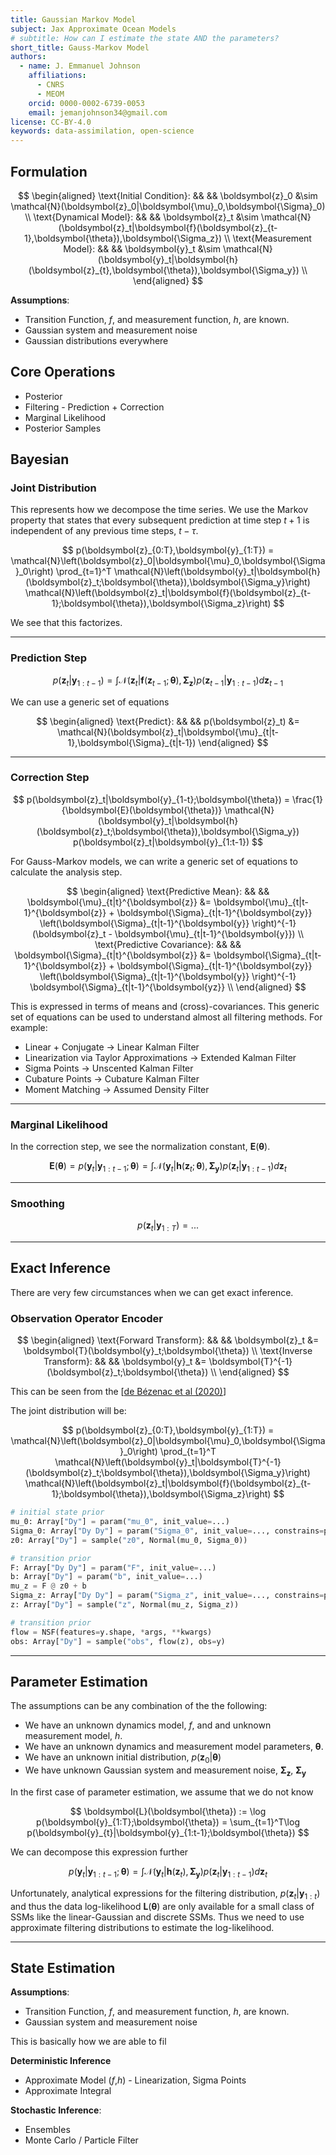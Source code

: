 ```yaml
---
title: Gaussian Markov Model
subject: Jax Approximate Ocean Models
# subtitle: How can I estimate the state AND the parameters?
short_title: Gauss-Markov Model
authors:
  - name: J. Emmanuel Johnson
    affiliations:
      - CNRS
      - MEOM
    orcid: 0000-0002-6739-0053
    email: jemanjohnson34@gmail.com
license: CC-BY-4.0
keywords: data-assimilation, open-science
---
```



## Formulation

$$
\begin{aligned}
\text{Initial Condition}: && &&
\boldsymbol{z}_0 &\sim 
\mathcal{N}(\boldsymbol{z}_0|\boldsymbol{\mu}_0,\boldsymbol{\Sigma}_0) \\
\text{Dynamical Model}: && &&
\boldsymbol{z}_t &\sim  
\mathcal{N}(\boldsymbol{z}_t|\boldsymbol{f}(\boldsymbol{z}_{t-1},\boldsymbol{\theta}),\boldsymbol{\Sigma_z}) \\
\text{Measurement Model}: && &&
\boldsymbol{y}_t &\sim 
\mathcal{N}(\boldsymbol{y}_t|\boldsymbol{h}(\boldsymbol{z}_{t},\boldsymbol{\theta}),\boldsymbol{\Sigma_y}) \\
\end{aligned}
$$


**Assumptions**:
* Transition Function, $f$, and measurement function, $h$, are known.
* Gaussian system and measurement noise
* Gaussian distributions everywhere

## Core Operations

* Posterior
* Filtering - Prediction + Correction
* Marginal Likelihood
* Posterior Samples


## Bayesian


### Joint Distribution

This represents how we decompose the time series.
We use the Markov property that states that every subsequent prediction at time step $t+1$ is independent of any previous time steps, $t-\tau$.

$$
p(\boldsymbol{z}_{0:T},\boldsymbol{y}_{1:T}) = 
\mathcal{N}\left(\boldsymbol{z}_0|\boldsymbol{\mu}_0,\boldsymbol{\Sigma}_0\right)
\prod_{t=1}^T
\mathcal{N}\left(\boldsymbol{y}_t|\boldsymbol{h}(\boldsymbol{z}_t;\boldsymbol{\theta}),\boldsymbol{\Sigma_y}\right)
\mathcal{N}\left(\boldsymbol{z}_t|\boldsymbol{f}(\boldsymbol{z}_{t-1};\boldsymbol{\theta}),\boldsymbol{\Sigma_z}\right)
$$

We see that this factorizes.

***
### Prediction Step

$$
p(\boldsymbol{z}_t|\boldsymbol{y}_{1:t-1}) = 
\int\mathcal{N}(\boldsymbol{z}_t|\boldsymbol{f}(\boldsymbol{z}_{t-1};\boldsymbol{\theta}),\boldsymbol{\Sigma_z})
p(\boldsymbol{z}_{t-1}|\boldsymbol{y}_{1:t-1})d\boldsymbol{z}_{t-1}
$$

We can use a generic set of equations

$$
\begin{aligned}
\text{Predict}: && &&
p(\boldsymbol{z}_t) &= 
\mathcal{N}(\boldsymbol{z}_t|\boldsymbol{\mu}_{t|t-1},\boldsymbol{\Sigma}_{t|t-1})
\end{aligned}
$$

***
### Correction Step

$$
p(\boldsymbol{z}_t|\boldsymbol{y}_{1-t};\boldsymbol{\theta}) = 
\frac{1}{\boldsymbol{E}(\boldsymbol{\theta})}
\mathcal{N}(\boldsymbol{y}_t|\boldsymbol{h}(\boldsymbol{z}_t;\boldsymbol{\theta}),\boldsymbol{\Sigma_y})
p(\boldsymbol{z}_t|\boldsymbol{y}_{1:t-1})
$$

For Gauss-Markov models, we can write a generic set of equations to calculate the analysis step.

$$
\begin{aligned}
\text{Predictive Mean}: && &&
\boldsymbol{\mu}_{t|t}^{\boldsymbol{z}} &= 
\boldsymbol{\mu}_{t|t-1}^{\boldsymbol{z}} + 
\boldsymbol{\Sigma}_{t|t-1}^{\boldsymbol{zy}} 
\left(\boldsymbol{\Sigma}_{t|t-1}^{\boldsymbol{y}}  \right)^{-1}
(\boldsymbol{z}_t - \boldsymbol{\mu}_{t|t-1}^{\boldsymbol{y}}) \\
\text{Predictive Covariance}: && &&
\boldsymbol{\Sigma}_{t|t}^{\boldsymbol{z}} &= 
\boldsymbol{\Sigma}_{t|t-1}^{\boldsymbol{z}} + 
\boldsymbol{\Sigma}_{t|t-1}^{\boldsymbol{zy}} 
\left(\boldsymbol{\Sigma}_{t|t-1}^{\boldsymbol{y}}  \right)^{-1}
\boldsymbol{\Sigma}_{t|t-1}^{\boldsymbol{yz}} \\
\end{aligned}
$$

This is expressed in terms of means and (cross)-covariances.
This generic set of equations can be used to understand almost all filtering methods.
For example:
* Linear + Conjugate -> Linear Kalman Filter
* Linearization via Taylor Approximations -> Extended Kalman Filter
* Sigma Points -> Unscented Kalman Filter
* Cubature Points -> Cubature Kalman Filter
* Moment Matching -> Assumed Density Filter

***
### Marginal Likelihood

In the correction step, we see the normalization constant, $\boldsymbol{E}(\boldsymbol{\theta})$.

$$
\boldsymbol{E}(\boldsymbol{\theta}) = 
p(\boldsymbol{y}_{t}|\boldsymbol{y}_{1:t-1};\boldsymbol{\theta}) = 
\int \mathcal{N}(\boldsymbol{y}_t|\boldsymbol{h}(\boldsymbol{z}_t;\boldsymbol{\theta}),\boldsymbol{\Sigma_y})
p(\boldsymbol{z}_t|\boldsymbol{y}_{1:t-1})d\boldsymbol{z}_t
$$


***
### Smoothing

$$
p(\boldsymbol{z}_t|\boldsymbol{y}_{1:T}) = ...
$$

***
## Exact Inference

There are very few circumstances when we can get exact inference.

### **Observation Operator Encoder**
$$
\begin{aligned}
\text{Forward Transform}: && &&
\boldsymbol{z}_t &= \boldsymbol{T}(\boldsymbol{y}_t;\boldsymbol{\theta}) \\
\text{Inverse Transform}: && &&
\boldsymbol{y}_t &= \boldsymbol{T}^{-1}(\boldsymbol{z}_t;\boldsymbol{\theta}) \\
\end{aligned}
$$

This can be seen from the [[de Bézenac et al (2020)](https://proceedings.neurips.cc/paper/2020/hash/1f47cef5e38c952f94c5d61726027439-Abstract.html)]

The joint distribution will be:

$$
p(\boldsymbol{z}_{0:T},\boldsymbol{y}_{1:T}) = 
\mathcal{N}\left(\boldsymbol{z}_0|\boldsymbol{\mu}_0,\boldsymbol{\Sigma}_0\right)
\prod_{t=1}^T
\mathcal{N}\left(\boldsymbol{y}_t|\boldsymbol{T}^{-1}(\boldsymbol{z}_t;\boldsymbol{\theta}),\boldsymbol{\Sigma_y}\right)
\mathcal{N}\left(\boldsymbol{z}_t|\boldsymbol{f}(\boldsymbol{z}_{t-1};\boldsymbol{\theta}),\boldsymbol{\Sigma_z}\right)
$$

```python
# initial state prior
mu_0: Array["Dy"] = param("mu_0", init_value=...)
Sigma_0: Array["Dy Dy"] = param("Sigma_0", init_value=..., constrains=positive)
z0: Array["Dy"] = sample("z0", Normal(mu_0, Sigma_0))

# transition prior
F: Array["Dy Dy"] = param("F", init_value=...)
b: Array["Dy"] = param("b", init_value=...)
mu_z = F @ z0 + b
Sigma_z: Array["Dy Dy"] = param("Sigma_z", init_value=..., constrains=positive)
z: Array["Dy"] = sample("z", Normal(mu_z, Sigma_z))

# transition prior
flow = NSF(features=y.shape, *args, **kwargs)
obs: Array["Dy"] = sample("obs", flow(z), obs=y)
```




***
## Parameter Estimation



The assumptions can be any combination of the the following:
* We have an unknown dynamics model, $f$, and and unknown measurement model, $h$.
* We have an unknown dynamics and measurement model parameters, $\boldsymbol{\theta}$.
* We have an unknown initial distribution, $p(\boldsymbol{z}_0|\boldsymbol{\theta})$
* We have unknown Gaussian system and measurement noise, $\boldsymbol{\Sigma_z}$, $\boldsymbol{\Sigma_y}$

In the first case of parameter estimation, we assume that we do not know

$$
\boldsymbol{L}(\boldsymbol{\theta}) :=
\log p(\boldsymbol{y}_{1:T};\boldsymbol{\theta}) = 
\sum_{t=1}^T\log p(\boldsymbol{y}_{t}|\boldsymbol{y}_{1:t-1};\boldsymbol{\theta})
$$

We can decompose this expression further

$$
p(\boldsymbol{y}_{t}|\boldsymbol{y}_{1:t-1};\boldsymbol{\theta}) = 
\int \mathcal{N}(\boldsymbol{y}_t|\boldsymbol{h}(\boldsymbol{z}_t),\boldsymbol{\Sigma_y})
p(\boldsymbol{z}_t|\boldsymbol{y}_{1:t-1})d\boldsymbol{z}_t
$$

Unfortunately, analytical expressions for the filtering distribution, $p(\boldsymbol{z}_t|\boldsymbol{y}_{1:t})$ and thus the data log-likelihood $\boldsymbol{L}(\boldsymbol{\theta})$ are only available for a small class of SSMs like the linear-Gaussian and discrete SSMs.
Thus we need to use approximate filtering distributions to estimate the log-likelihood.



***
## State Estimation

**Assumptions**:
* Transition Function, $f$, and measurement function, $h$, are known.
* Gaussian system and measurement noise


This is basically how we are able to fil

**Deterministic Inference**
* Approximate Model ($f$,$h$) - Linearization, Sigma Points
* Approximate Integral

**Stochastic Inference**:
* Ensembles
* Monte Carlo / Particle Filter